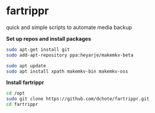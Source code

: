 # fartrippr
quick and simple scripts to automate media backup

**Set up repos and install packages**

```bash
sudo apt-get install git
sudo add-apt-repository ppa:heyarje/makemkv-beta

sudo apt update
sudo apt install xpath makemkv-bin makemkv-oss 
```

**Install fartrippr**
```bash
cd /opt
sudo git clone https://github.com/dchote/fartrippr.git
cd fartrippr
```
